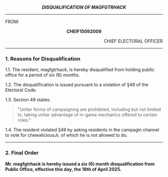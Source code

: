 <p align="center"><b><i>
				DISQUALIFICATION OF MAGFGTRHACK
</b></i>

---

FROM:
<p align="center"><b>		CHEIF15092009			</b>
<p align="right">		CHIEF ELECTORAL OFFICER

----

### 1. Reasons for Disqualification

1.1. The resident, magfgtrhack, is hereby disqualified from holding public office for a period of six (6) months.

1.2. The disqualification is issued pursuant to a violation of §49 of the Electoral Code.

1.3. Section 49 states:
> "Unfair forms of campaigning are prohibited, including but not limited to, taking unfair advantage of in-game mechanics offered to certain roles."

1.4. The resident violated §49 by asking residents in the campagin channel to vote for chewaliciousJr, of which he is not allowed to do.

---

### 2. Final Order

**Mr. magfgtrhack is hereby issued a six (6) month disqualification from Public Office, effective this day, the 18th of April 2025.**

 